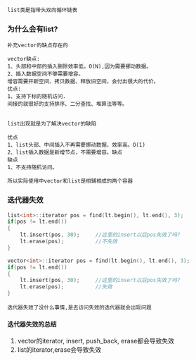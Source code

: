     list类是指带头双向循环链表
### 为什么会有list?
    补充vector的缺点存在的

    vector缺点:
    1、头部和中部的插入删除效率低。O(N),因为需要挪动数据。
    2、插入数据空间不够需要增容。
    增容需要开新空间、拷贝数据、释放旧空间，会付出很大的代价。
    优点:
    1、支持下标的随机访问.
    间接的就很好的支持排序、二分查找、堆算法等等。


    list出现就是为了解决vector的缺陷

    优点
    1、list头部、中间插入不再需要挪动数据，效率高。O(1)
    2、list插入数据是新增节点，不需要增容。缺点
    缺点
    1、不支持随机访问。

    所以实际使用中vector和list是相辅相成的两个容器

### 迭代器失效
```c++
list<int>::iterator pos = find(lt.begin(), lt.end(), 3);
if(pos != lt.end())
{
    lt.insert(pos, 30);     //这里的insert以后pos失效了吗?
    lt.erase(pos);          //不失效
}
```
```c++
vector<int>::iterator pos = find(lt.begin(), lt.end(), 3);
if(pos != lt.end())
{
    lt.insert(pos, 30);     //这里的insert以后pos失效了吗?
    lt.erase(pos);          //失效
}
```
    迭代器失效了没什么事情,是去访问失效的迭代器就会出现问题

#### 迭代器失效的总结
1. vector的iterator, insert, push_back, erase都会导致失效
2. list的iterator,erase会导致失效